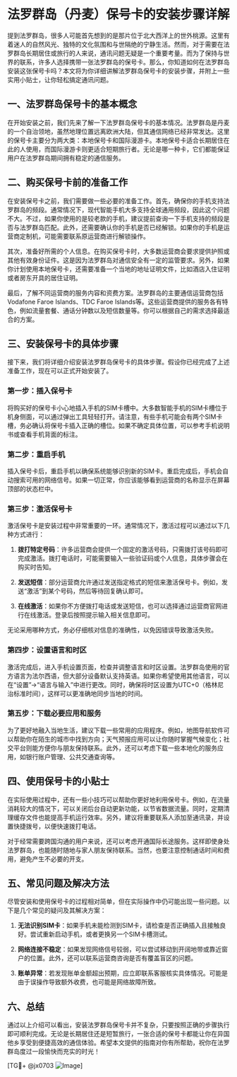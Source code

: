 # 法罗群岛（丹麦）保号卡的安装步骤详解

提到法罗群岛，很多人可能首先想到的是那片位于北大西洋上的世外桃源。这里有着迷人的自然风光、独特的文化氛围和与世隔绝的宁静生活。然而，对于需要在法罗群岛长期居住或旅行的人来说，通讯问题无疑是一个重要考量。而为了保持与世界的联系，许多人选择携带一张法罗群岛的保号卡。那么，你知道如何在法罗群岛安装这张保号卡吗？本文将为你详细讲解法罗群岛保号卡的安装步骤，并附上一些实用小贴士，让你轻松搞定通讯问题。

## 一、法罗群岛保号卡的基本概念

在开始安装之前，我们先来了解一下法罗群岛保号卡的基本情况。法罗群岛是丹麦的一个自治领地，虽然地理位置远离欧洲大陆，但其通信网络已经非常发达。这里的保号卡主要分为两大类：本地保号卡和国际漫游卡。本地保号卡适合长期居住在此的人使用，而国际漫游卡则更适合短期旅行者。无论是哪一种卡，它们都能保证用户在法罗群岛期间拥有稳定的通信服务。

## 二、购买保号卡前的准备工作

在安装保号卡之前，我们需要做一些必要的准备工作。首先，确保你的手机支持法罗群岛的频段。通常情况下，现代智能手机大多支持全球通用频段，因此这个问题不大。不过，如果你使用的是较老款的手机，建议提前查询一下手机支持的频段是否与法罗群岛匹配。此外，还需要确认你的手机是否已经解锁。如果你的手机是运营商定制机，可能需要联系原运营商进行解锁操作。

其次，准备好所需的个人信息。在购买保号卡时，大多数运营商会要求提供护照或其他有效身份证件。这是因为法罗群岛对通信安全有一定的监管要求。另外，如果你计划使用本地保号卡，还需要准备一个当地的地址证明文件，比如酒店入住证明或者房东开具的居住证明。

最后，了解不同运营商的服务内容和资费方案。法罗群岛的主要通信运营商包括Vodafone Faroe Islands、TDC Faroe Islands等。这些运营商提供的服务各有特色，例如流量套餐、通话分钟数以及短信数量等。你可以根据自己的需求选择最适合的方案。

## 三、安装保号卡的具体步骤

接下来，我们将详细介绍安装法罗群岛保号卡的具体步骤。假设你已经完成了上述准备工作，现在可以正式开始安装了。

### 第一步：插入保号卡

将购买好的保号卡小心地插入手机的SIM卡槽中。大多数智能手机的SIM卡槽位于机身侧面，可以通过弹出工具轻轻打开。请注意，有些手机可能会有两个SIM卡槽，务必确认将保号卡插入正确的槽位。如果不确定具体位置，可以参考手机说明书或查看手机背面的标注。

### 第二步：重启手机

插入保号卡后，重启手机以确保系统能够识别新的SIM卡。重启完成后，手机会自动搜索可用的网络信号。如果一切正常，你应该能够看到运营商的名称显示在屏幕顶部的状态栏中。

### 第三步：激活保号卡

激活保号卡是安装过程中非常重要的一环。通常情况下，激活过程可以通过以下几种方式进行：

1. **拨打特定号码**：许多运营商会提供一个固定的激活号码，只需拨打该号码即可完成激活。拨打电话时，可能需要输入一些验证码或个人信息，具体步骤会在购买时告知。
   
2. **发送短信**：部分运营商允许通过发送指定格式的短信来激活保号卡。例如，发送“激活”到某个号码，然后等待回复确认即可。

3. **在线激活**：如果你不方便拨打电话或发送短信，也可以选择通过运营商官网进行在线激活。登录后按照提示输入相关信息即可。

无论采用哪种方式，务必仔细核对信息的准确性，以免因错误导致激活失败。

### 第四步：设置语言和时区

激活完成后，进入手机设置页面，检查并调整语言和时区设置。法罗群岛使用的官方语言为法尔西语，但大部分设备默认支持英语。如果你希望使用其他语言，可以在“设置”→“语言与输入”中进行更改。同时，确保将时区设置为UTC+0（格林尼治标准时间），这样可以更准确地同步当地的时间。

### 第五步：下载必要应用和服务

为了更好地融入当地生活，建议下载一些常用的应用程序。例如，地图导航软件可以帮助你在陌生的城市中找到方向；天气预报应用可以让你随时掌握气候变化；社交平台则能方便你与朋友保持联系。此外，还可以考虑下载一些本地化的服务应用，如银行账户管理、公共交通查询等。

## 四、使用保号卡的小贴士

在实际使用过程中，还有一些小技巧可以帮助你更好地利用保号卡。例如，在流量消耗较大的情况下，可以关闭后台自动更新功能，以节省数据流量。同时，定期清理缓存文件也能提高手机运行效率。另外，建议将重要联系人添加至通讯录，并设置快捷拨号，以便快速拨打电话。

对于经常需要跨国沟通的用户来说，还可以考虑开通国际长途服务。这样即使身处法罗群岛，也能随时随地与家人朋友保持联系。当然，也要注意控制通话时间和费用，避免产生不必要的开支。

## 五、常见问题及解决方法

尽管安装和使用保号卡的过程相对简单，但在实际操作中仍可能出现一些问题。以下是几个常见的疑问及其解决方案：

1. **无法识别SIM卡**：如果手机未能检测到SIM卡，请检查是否正确插入且接触良好。尝试重新启动手机，或者更换另一个SIM卡槽测试。

2. **网络连接不稳定**：如果发现网络信号较弱，可以尝试移动到开阔地带或靠近窗户的位置。此外，还可以联系运营商咨询是否有覆盖盲区的问题。

3. **账单异常**：若发现账单金额超出预期，应立即联系客服核实具体情况。可能是由于误操作导致额外收费，也可能是网络故障所致。

## 六、总结

通过以上介绍可以看出，安装法罗群岛保号卡并不复杂，只要按照正确的步骤执行即可顺利完成。无论是长期居住还是短暂旅行，一张合适的保号卡都能让你在异国他乡享受到便捷高效的通信体验。希望本文提供的指南对你有所帮助，祝你在法罗群岛度过一段愉快而充实的时光！

[TG💪+ @jx0703 ![Image](https://github.com/user-attachments/assets/dbca1d08-cadb-493c-b0ec-ad6f7a83f270)]